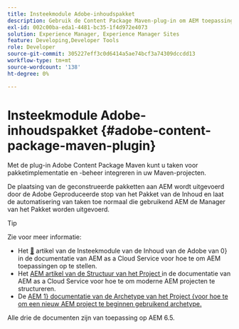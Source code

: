 ```yaml
---
title: Insteekmodule Adobe-inhoudspakket
description: Gebruik de Content Package Maven-plug-in om AEM toepassingen te implementeren
exl-id: 002c00ba-eda1-4481-bc35-1f4d972e4073
solution: Experience Manager, Experience Manager Sites
feature: Developing,Developer Tools
role: Developer
source-git-commit: 305227eff3c0d6414a5ae74bcf3a74309dccdd13
workflow-type: tm+mt
source-wordcount: '138'
ht-degree: 0%

---
```


# Insteekmodule Adobe-inhoudspakket {#adobe-content-package-maven-plugin}

Met de plug-in Adobe Content Package Maven kunt u taken voor pakketimplementatie en -beheer integreren in uw Maven-projecten.

De plaatsing van de geconstrueerde pakketten aan AEM wordt uitgevoerd door de Adobe Geproduceerde stop van het Pakket van de Inhoud en laat de automatisering van taken toe normaal die gebruikend AEM de Manager van het Pakket worden uitgevoerd.

>[!TIP]
>
>Zie voor meer informatie:
>
>* Het [&#128279;](https://experienceleague.adobe.com/docs/experience-manager-cloud-service/implementing/developer-tools/maven-plugin.html#developer-tools) artikel van de Insteekmodule van de Inhoud van de Adobe van 0&rbrace;  in de documentatie van AEM as a Cloud Service voor hoe te om AEM toepassingen op te stellen.
>* Het [ AEM artikel van de Structuur van het Project ](https://experienceleague.adobe.com/docs/experience-manager-cloud-service/implementing/developing/aem-project-content-package-structure.html) in de documentatie van AEM as a Cloud Service voor hoe te om moderne AEM projecten te structureren.
>* De [ AEM 1&rbrace; documentatie van de Archetype van het Project &lbrace;voor hoe te om een nieuw AEM project te beginnen gebruikend archetype.](https://experienceleague.adobe.com/docs/experience-manager-core-components/using/developing/archetype/overview.html)
>
>Alle drie de documenten zijn van toepassing op AEM 6.5.
